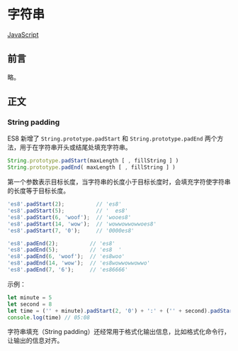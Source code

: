 # 字符串

[JavaScript](/javascript.html)

## 前言

略。

## 正文


### String padding

ES8 新增了 `String.prototype.padStart` 和 `String.prototype.padEnd` 两个方法，用于在字符串开头或结尾处填充字符串。

```javascript
String.prototype.padStart(maxLength [ , fillString ] )
String.prototype.padEnd( maxLength [ , fillString ] )
```

第一个参数表示目标长度，当字符串的长度小于目标长度时，会填充字符使字符串的长度等于目标长度。

```javascript
'es8'.padStart(2);          // 'es8'
'es8'.padStart(5);          // '  es8'
'es8'.padStart(6, 'woof');  // 'wooes8'
'es8'.padStart(14, 'wow');  // 'wowwowwowwoes8'
'es8'.padStart(7, '0');     // '0000es8'

'es8'.padEnd(2);          // 'es8'
'es8'.padEnd(5);          // 'es8  '
'es8'.padEnd(6, 'woof');  // 'es8woo'
'es8'.padEnd(14, 'wow');  // 'es8wowwowwowwo'
'es8'.padEnd(7, '6');     // 'es86666'
```

示例：

```javascript
let minute = 5
let second = 8
let time = ('' + minute).padStart(2, '0') + ':' + ('' + second).padStart(2, '0')
console.log(time) // 05:08
```

字符串填充（String padding）还经常用于格式化输出信息，比如格式化命令行，让输出的信息对齐。


